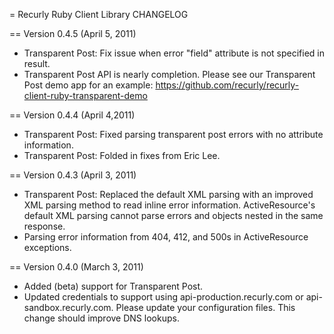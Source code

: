 = Recurly Ruby Client Library CHANGELOG

== Version 0.4.5 (April 5, 2011)

- Transparent Post: Fix issue when error "field" attribute is not specified in result.
- Transparent Post API is nearly completion. Please see our Transparent Post demo app for an example: https://github.com/recurly/recurly-client-ruby-transparent-demo

== Version 0.4.4 (April 4,2011)

- Transparent Post: Fixed parsing transparent post errors with no attribute information.
- Transparent Post: Folded in fixes from Eric Lee.

== Version 0.4.3 (April 3, 2011)

- Transparent Post: Replaced the default XML parsing with an improved XML parsing method to read inline error information. ActiveResource's default XML parsing cannot parse errors and objects nested in the same response.
- Parsing error information from 404, 412, and 500s in ActiveResource exceptions.

== Version 0.4.0 (March 3, 2011)

- Added (beta) support for Transparent Post.
- Updated credentials to support using api-production.recurly.com or api-sandbox.recurly.com. Please update your configuration files. This change should improve DNS lookups.
